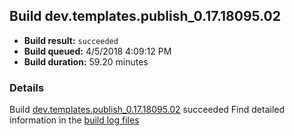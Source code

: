 ## Build dev.templates.publish_0.17.18095.02
- **Build result:** `succeeded`
- **Build queued:** 4/5/2018 4:09:12 PM
- **Build duration:** 59.20 minutes
### Details
Build [dev.templates.publish_0.17.18095.02](https://winappstudio.visualstudio.com/web/build.aspx?pcguid=a4ef43be-68ce-4195-a619-079b4d9834c2&builduri=vstfs%3a%2f%2f%2fBuild%2fBuild%2f25398) succeeded
Find detailed information in the [build log files](https://uwpctdiags.blob.core.windows.net/buildlogs/dev.templates.publish_0.17.18095.02_logs.zip)
